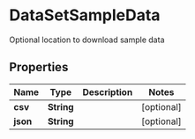 

# DataSetSampleData

Optional location to download sample data

## Properties

| Name | Type | Description | Notes |
|------------ | ------------- | ------------- | -------------|
|**csv** | **String** |  |  [optional] |
|**json** | **String** |  |  [optional] |



